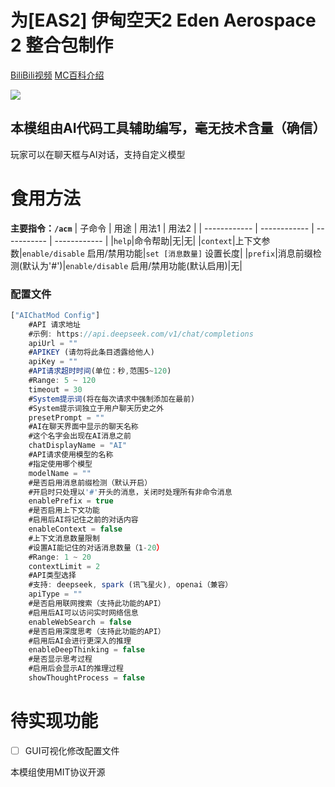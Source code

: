 为[EAS2] 伊甸空天2 Eden Aerospace 2 整合包制作
=======
[BiliBili视频](https://www.bilibili.com/video/BV1iD421L79A)
[MC百科介绍](https://www.mcmod.cn/modpack/1060.html)

![](https://i.mcmod.cn/modpack/cover/20250219/1739939320_7949_tziU.jpg@480x300.jpg)

本模组由AI代码工具辅助编写，毫无技术含量（确信）
-------
玩家可以在聊天框与AI对话，支持自定义模型

食用方法
=======

**主要指令：`/acm`**
| 子命令 | 用途 | 用法1 | 用法2 |
| ------------ | ------------ |  -----------  | ------------ |
|`help`|命令帮助|无|无|
|`context`|上下文参数|`enable/disable` 启用/禁用功能|`set [消息数量]` 设置长度|
|`prefix`|消息前缀检测(默认为'#')|`enable/disable` 启用/禁用功能(默认启用)|无|


### 配置文件
```javascript
["AIChatMod Config"]
	#API 请求地址
	#示例: https://api.deepseek.com/v1/chat/completions
	apiUrl = ""
	#APIKEY (请勿将此条目透露给他人)
	apiKey = ""
	#API请求超时时间(单位：秒,范围5~120)
	#Range: 5 ~ 120
	timeout = 30
	#System提示词(将在每次请求中强制添加在最前)
	#System提示词独立于用户聊天历史之外
	presetPrompt = ""
	#AI在聊天界面中显示的聊天名称
	#这个名字会出现在AI消息之前
	chatDisplayName = "AI"
	#API请求使用模型的名称
	#指定使用哪个模型
	modelName = ""
	#是否启用消息前缀检测（默认开启）
	#开启时只处理以'#'开头的消息，关闭时处理所有非命令消息
	enablePrefix = true
	#是否启用上下文功能
	#启用后AI将记住之前的对话内容
	enableContext = false
	#上下文消息数量限制
	#设置AI能记住的对话消息数量（1-20）
	#Range: 1 ~ 20
	contextLimit = 2
	#API类型选择
	#支持: deepseek, spark (讯飞星火), openai（兼容）
	apiType = ""
	#是否启用联网搜索（支持此功能的API）
	#启用后AI可以访问实时网络信息
	enableWebSearch = false
	#是否启用深度思考（支持此功能的API）
	#启用后AI会进行更深入的推理
	enableDeepThinking = false
	#是否显示思考过程
	#启用后会显示AI的推理过程
	showThoughtProcess = false
```
# 待实现功能
- [ ] GUI可视化修改配置文件


本模组使用MIT协议开源
